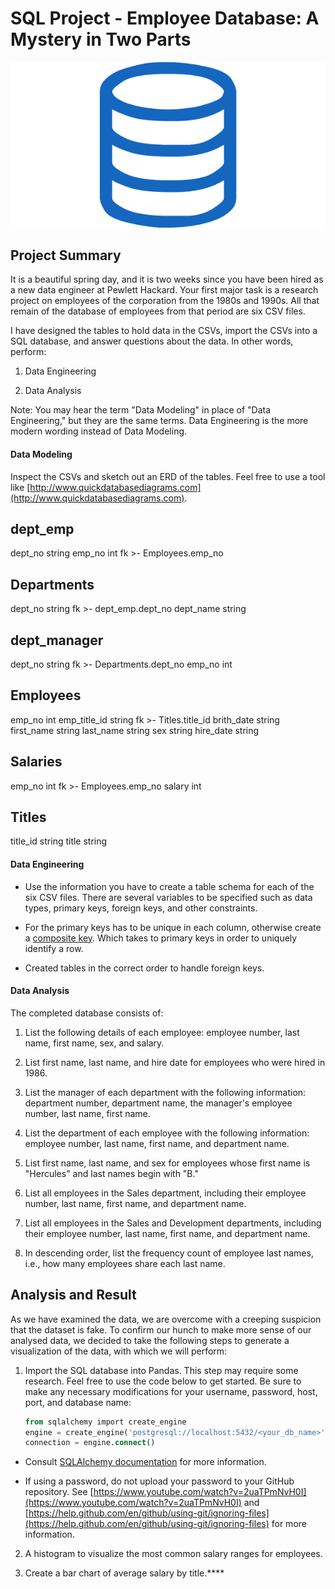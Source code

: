 # SQL Project - Employee Database: A Mystery in Two Parts

![sql.png](sql.png)

## Project Summary

It is a beautiful spring day, and it is two weeks since you have been hired as a new data engineer at Pewlett Hackard. Your first major task is a research project on employees of the corporation from the 1980s and 1990s. All that remain of the database of employees from that period are six CSV files.

I have designed the tables to hold data in the CSVs, import the CSVs into a SQL database, and answer questions about the data. In other words, perform:

1. Data Engineering

3. Data Analysis

Note: You may hear the term "Data Modeling" in place of "Data Engineering," but they are the same terms. Data Engineering is the more modern wording instead of Data Modeling.

#### Data Modeling

Inspect the CSVs and sketch out an ERD of the tables. Feel free to use a tool like [http://www.quickdatabasediagrams.com](http://www.quickdatabasediagrams.com).

dept_emp
--
dept_no string
emp_no int fk >- Employees.emp_no


Departments
--
dept_no string fk >- dept_emp.dept_no
dept_name string

dept_manager
--
dept_no string fk >- Departments.dept_no
emp_no int

Employees
--
emp_no int
emp_title_id string fk >- Titles.title_id
brith_date string
first_name string
last_name string
sex string
hire_date string

Salaries
--
emp_no int fk >- Employees.emp_no
salary int

Titles
--
title_id string
title string


#### Data Engineering

* Use the information you have to create a table schema for each of the six CSV files. There are several variables to be specified such as data types, primary keys, foreign keys, and other constraints.

* For the primary keys has to be unique in each column, otherwise create a [composite key](https://en.wikipedia.org/wiki/Compound_key). Which takes to primary keys in order to uniquely identify a row.
* Created tables in the correct order to handle foreign keys.

#### Data Analysis

The completed database consists of:

1. List the following details of each employee: employee number, last name, first name, sex, and salary.

2. List first name, last name, and hire date for employees who were hired in 1986.

3. List the manager of each department with the following information: department number, department name, the manager's employee number, last name, first name.

4. List the department of each employee with the following information: employee number, last name, first name, and department name.

5. List first name, last name, and sex for employees whose first name is "Hercules" and last names begin with "B."

6. List all employees in the Sales department, including their employee number, last name, first name, and department name.

7. List all employees in the Sales and Development departments, including their employee number, last name, first name, and department name.

8. In descending order, list the frequency count of employee last names, i.e., how many employees share each last name.


## Analysis and Result

As we have examined the data, we are overcome with a creeping suspicion that the dataset is fake. To confirm our hunch to make more sense of our analysed data, we decided to take the following steps to generate a visualization of the data, with which we will perform:

1. Import the SQL database into Pandas. This step may require some research. Feel free to use the code below to get started. Be sure to make any necessary modifications for your username, password, host, port, and database name:

   ```sql
   from sqlalchemy import create_engine
   engine = create_engine('postgresql://localhost:5432/<your_db_name>')
   connection = engine.connect()
   ```

* Consult [SQLAlchemy documentation](https://docs.sqlalchemy.org/en/latest/core/engines.html#postgresql) for more information.

* If using a password, do not upload your password to your GitHub repository. See [https://www.youtube.com/watch?v=2uaTPmNvH0I](https://www.youtube.com/watch?v=2uaTPmNvH0I) and [https://help.github.com/en/github/using-git/ignoring-files](https://help.github.com/en/github/using-git/ignoring-files) for more information.

2. A histogram to visualize the most common salary ranges for employees.



3. Create a bar chart of average salary by title.****
